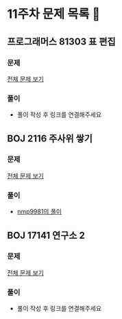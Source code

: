 # 11주차 문제 목록 📝

## 프로그래머스 81303 표 편집
### 문제
[전체 문제 보기](https://programmers.co.kr/learn/courses/30/lessons/81303)
### 풀이
- 풀이 작성 후 링크를 연결해주세요

## BOJ 2116 주사위 쌓기
### 문제
[전체 문제 보기](https://www.acmicpc.net/problem/2116)
### 풀이
- [nmp9981의 풀이](https://blog.naver.com/tybnasgo/222610990355)

## BOJ 17141 연구소 2
### 문제
[전체 문제 보기](https://www.acmicpc.net/problem/17141)
### 풀이
- 풀이 작성 후 링크를 연결해주세요
